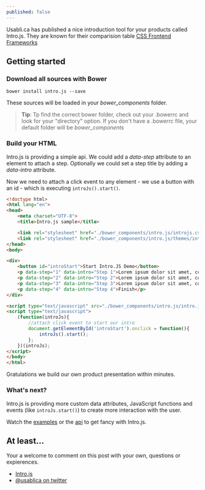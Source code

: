 ```yaml
---
published: false
---
```


Usabli.ca has published a nice introduction tool for your products called Intro.js. They are known for their comparision table [CSS Frontend Frameworks](http://usablica.github.io/front-end-frameworks/compare.html)

## Getting started

### Download all sources with Bower

```bower install intro.js --save```

These sources will be loaded in your _bower\_components_ folder.

> __Tip__: Tp find the correct bower folder, check out your .bowerrc and look for your "directory" option. If you don't have a .bowerrc file, your default folder will be _bower\_components_

### Build your HTML

Intro.js is providing a simple api. We could add a _data-step_ attribute to an element to attach a step. Optionally we could set a step title by adding a _data-intro_ attribute.

Now we need to attach a click event to any element - we use a button with an id - which is executing `introJs().start()`.

```html
<!doctype html>
<html lang="en">
<head>
    <meta charset="UTF-8">
    <title>Intro.js sample</title>

    <link rel="stylesheet" href="./bower_components/intro.js/introjs.css">
    <link rel="stylesheet" href="./bower_components/intro.js/themes/introjs-dark.css">
</head>
<body>

<div>
    <button id="introStart">Start Intro.JS Demo</button>
    <p data-step="1" data-intro="Step 1">Lorem ipsum dolor sit amet, consectetur adipisicing elit. Consectetur, consequatur corporis doloremque ea eius eligendi error nesciunt nisi non odio odit quas qui quis sapiente sequi veritatis, vero voluptate voluptatem.</p>
    <p data-step="2" data-intro="Step 2">Lorem ipsum dolor sit amet, consectetur adipisicing elit. Consectetur, consequatur corporis doloremque ea eius eligendi error nesciunt nisi non odio odit quas qui quis sapiente sequi veritatis, vero voluptate voluptatem.</p>
    <p data-step="3" data-intro="Step 3">Lorem ipsum dolor sit amet, consectetur adipisicing elit. Consectetur, consequatur corporis doloremque ea eius eligendi error nesciunt nisi non odio odit quas qui quis sapiente sequi veritatis, vero voluptate voluptatem.</p>
    <p data-step="4" data-intro="Step 4">Finish</p>
</div>

<script type="text/javascript" src="./bower_components/intro.js/intro.js"></script>
<script type="text/javascript">
    (function(introJs){
        //attach click event to start our intro
        document.getElementById('introStart').onclick = function(){
            introJs().start();
        };
    })(introJs);
</script>
</body>
</html>
```

Gratulations we build our own product presentation within minutes.

### What's next?

Intro.js is providing more custom data attributes, JavaScript functions and events (like `introJs.start()`) to create more interaction with the user.

Watch the [examples](http://usablica.github.io/intro.js/example/index.html) or the [api](https://github.com/usablica/intro.js#api) to get fancy with Intro.js.

## At least...

Your a welcome to comment on this post with your own, questions or expierences. 

- [Intro.js](http://usablica.github.io/intro.js/)
- [@usablica on twitter](https://twitter.com/usablica)
